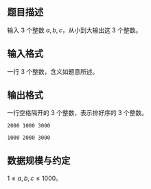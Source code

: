 ## 题目描述

输入 $3$ 个整数 $a,b,c$，从小到大输出这 $3$ 个整数。

## 输入格式

一行 $3$ 个整数，含义如题意所述。

## 输出格式

一行空格隔开的 $3$ 个整数，表示排好序的 $3$ 个整数。

```input1
2000 1000 3000
```

```output1
1000 2000 3000
```

## 数据规模与约定

$1\le a,b,c \le 1000$。